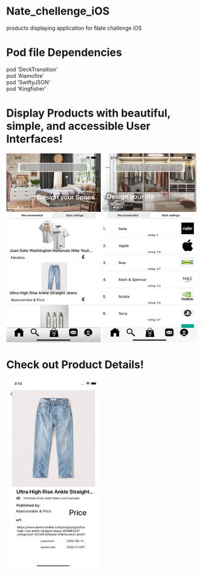 # Nate_chellenge_iOS
products displaying application for Nate challenge iOS


# Pod file Dependencies
   pod 'DeckTransition'<br /> 
   pod 'Alamofire' <br /> 
   pod 'SwiftyJSON'<br />
   pod 'Kingfisher'<br />

# Display Products with beautiful, simple, and accessible User Interfaces!
<a><img src="https://github.com/028928768/028928768/blob/master/Nate_app_screen/Nate_screen_home.png" alt="Nate_home1" width="250" height="500"/></a> <a><img src="https://github.com/028928768/028928768/blob/master/Nate_app_screen/Nate_screen_home2.png" alt="Nate_home2" width="250" height="500"/></a>

# Check out Product Details!
<a><img src="https://github.com/028928768/028928768/blob/master/Nate_app_screen/Nate_screen_home3.png" alt="Nate_home3" width="250" height="500"/></a>
